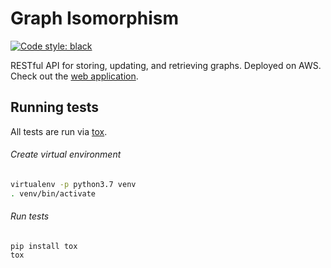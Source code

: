 # Graph Isomorphism

<a href="https://github.com/python/black"><img alt="Code style: black" src="https://img.shields.io/badge/code%20style-black-000000.svg"></a>

RESTful API for storing, updating, and retrieving graphs. Deployed on AWS. Check out the [web application](http://graph-isomorphism-webclient.s3-website-us-east-1.amazonaws.com/).

## Running tests

All tests are run via [tox](https://tox.readthedocs.io/en/latest/).

###### Create virtual environment

```bash
virtualenv -p python3.7 venv
. venv/bin/activate
```

###### Run tests

```
pip install tox
tox
```
